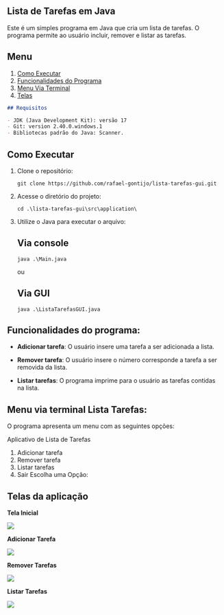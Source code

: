 

## Lista de Tarefas em Java

Este é um simples programa em Java que cria um lista de tarefas.
O programa permite ao usuário incluir, remover e listar as tarefas.

## Menu
1. [Como Executar](#como-executar)
1. [Funcionalidades do Programa](#funcionalidades-do-programa)
1. [Menu Via Terminal](#menu-via-terminal-lista-tarefas)
1. [Telas](#telas-da-aplicação)

```markdown
## Requisitos

- JDK (Java Development Kit): versão 17
- Git: version 2.40.0.windows.1
- Bibliotecas padrão do Java: Scanner.
```
## Como Executar

1. Clone o repositório:

   ```shell
   git clone https://github.com/rafael-gontijo/lista-tarefas-gui.git
   ```

2. Acesse o diretório do projeto:

   ```shell
   cd .\lista-tarefas-gui\src\application\
   ```

3. Utilize o Java para executar o arquivo:
   ## Via console
   ```shell
   java .\Main.java
   ```
   ou
   ## Via GUI
      ```shell
   java .\ListaTarefasGUI.java
   ```
   
## Funcionalidades do programa:

- **Adicionar tarefa**: O usuário insere uma tarefa a ser adicionada a lista.

- **Remover tarefa**: O usuário insere o número corresponde a tarefa a ser removida da lista.

- **Listar tarefas**: O programa imprime para o usuário as tarefas contidas na lista.


## Menu via terminal Lista Tarefas:

O programa apresenta um menu com as seguintes opções:

Aplicativo de Lista de Tarefas
1. Adicionar tarefa
2. Remover tarefa
3. Listar tarefas
4. Sair
Escolha uma Opção: 

## Telas da aplicação

**Tela Inicial**

<img src="prints/tela_inicial.png">

**Adicionar Tarefa**

<img src="prints/adicionar_tarefa.png">

**Remover Tarefas**

<img src="prints/remover_tarefa.png">

**Listar Tarefas**

<img src="prints/listar_tarefas.png">
